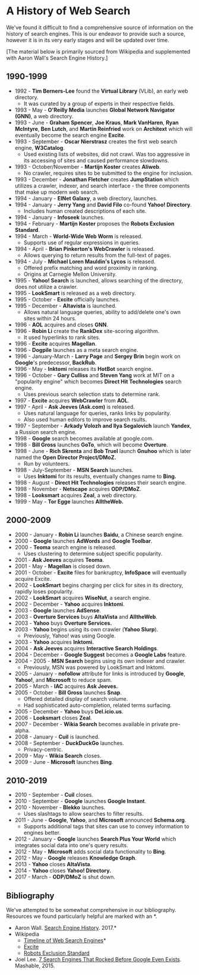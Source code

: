 # A History of Web Search

We've found it difficult to find a comprehensive source of information on the history of search engines. This is our endeavor to provide such a source, however it is in its very early stages and will be updated over time.

\[The material below is primarily sourced from Wikipedia and supplemented with Aaron Wall's Search Engine History.\]

## 1990-1999

* 1992 - **Tim Berners-Lee** found the **Virtual Library** \(VLib\), an early web directory.
  * It was curated by a group of experts in their respective fields.
* 1993 - May - **O'Reilly Media** launches **Global Network Navigator \(GNN\)**, a web directory.
* 1993 - June - **Graham Spencer**, **Joe Kraus**, **Mark VanHaren**, **Ryan McIntyre**, **Ben Lutch**, and **Martin Reinfried** work on **Architext** which will eventually become the search engine **Excite**.
* 1993 - September - **Oscar Nierstrasz** creates the first web search engine, **W3Catalog**.
  * Used existing lists of websites, did not crawl. Was too aggressive in its accessing of sites and caused performance slowdowns.
* 1993 - October/November - **Martijn Koster** creates **Aliweb**.
  * No crawler, requires sites to be submitted to the engine for inclusion.
* 1993 - December - **Jonathan Fletcher** creates **JumpStation** which utilizes a crawler, indexer, and search interface - the three components that make up modern web search.
* 1994 - January - **EINet Galaxy**, a web directory, launches.
* 1994 - January - **Jerry Yang** and **David Filo** co-found **Yahoo! Directory**.
  * Includes human created descriptions of each site.
* 1994 - January - **Infoseek** launches.
* 1994 - February - **Martijn Koster** proposes the **Robots Exclusion Standard**.
* 1994 - March - **World-Wide Web Worm** is released.
  * Supports use of regular expressions in queries.
* 1994 - April - **Brian Pinkerton's WebCrawler** is released.
  * Allows querying to return results from the full-text of pages.
* 1994 - July - **Michael Loren Mauldin's Lycos** is released.
  * Offered prefix matching and word proximity in ranking.
  * Origins at Carnegie Mellon University.
* 1995 - **Yahoo! Search** is launched, allows searching of the directory, does not utilize a crawler.
* 1995 - **LookSmart** is released as a web directory.
* 1995 - October - **Excite** officially launches.
* 1995 - December - **Altavista** is launched.
  * Allows natural language queries, ability to add/delete one's own sites within 24 hours.
* 1996 - **AOL** acquires and closes **GNN**.
* 1996 - **Robin Li** create the **RankDex** site-scoring algorithm.
  * It used hyperlinks to rank sites.
* 1996 - **Excite** acquires **Magellan**.
* 1996 - **Dogpile** launches as a meta search engine.
* 1996 - January-March - **Larry Page** and **Sergey Brin** begin work on **Google**'s predecessor, **BackRub**.
* 1996 - May - **Inktomi** releases its **HotBot** search engine.
* 1996 - October - **Gary Culliss** and **Steven Yang** work at MIT on a "popularity engine" which becomes **Direct Hit Technologies** search engine.
  * Uses previous search selection stats to determine rank.
* 1997 - **Excite** acquires **WebCrawler** from **AOL**.
* 1997 - April - **Ask Jeeves \(Ask.com\)** is released.
  * Uses natural language for queries, ranks links by popularity.
  * Also used human editors to improve search rsults.
* 1997 - September - **Arkady Volozh and Ilya Segalovich** launch **Yandex**, a Russion search engine.
* 1998 - **Google** search becomes available at google.com.
* 1998 - **Bill Gross** launches **GoTo**, which will become **Overture**.
* 1998 - June - **Rich Skrenta** and **Bob Truel** launch **Gnuhoo** which is later named the **Open Director Project/DMoZ.**
  * Run by volunteers.
* 1998 - July-September - **MSN Search** launches.
  * Uses **Inktomi** for its results, eventually changes name to **Bing.**
* 1998 - August - **Direct Hit Technologies** releases their search engine.
* 1998 - November - **Netscape** acquires **ODP/DMoZ**.
* 1998 - **Looksmart** acquires **Zeal**, a web directory.
* 1999 - May - **Tor Egge** launches **AlltheWeb.**

## 2000-2009

* 2000 - January - **Robin Li** launches **Baidu**, a Chinese search engine.
* 2000 - **Google** launches **AdWords** and **Google Toolbar**.
* 2000 - **Teoma** search engine is released.
  * Uses clustering to determine subject specific popularity.
* 2001 - **Ask Jeeves** acquires **Teoma**.
* 2001 - May - **Magellan** is closed down.
* 2001 - October - **Excite** files for bankruptcy, **InfoSpace** will eventually acquire Excite.
* 2002 - **LookSmart** begins charging per click for sites in its directory, rapidly loses popularity.
* 2002 - **LookSmart** acquires **WiseNut**, a search engine.
* 2002 - December - **Yahoo** acquires **Inktomi**.
* 2003 - **Google** launches **AdSense**.
* 2003 - **Overture Services** buys **AltaVista** and **AlltheWeb**.
* 2003 - **Yahoo** buys **Overture Services.**
* 2003 - **Yahoo** begins using its own crawler \(**Yahoo Slurp**\).
  * Previously, Yahoo! was using Google.
* 2003 - **Yahoo** acquires **Inktomi.**
* 2004 - **Ask Jeeves** acquires **Interactive Search Holdings**.
* 2004 - December - **Google Suggest** becomes a **Google Labs** feature.
* 2004 - 2005 - **MSN Search** begins using its own indexer and crawler.
  * Previously, MSN was powered by LookSmart and Inktomi.
* 2005 - January - **nofollow** attribute for links is introduced by **Google**, **Yahoo!**, and **Microsoft** to reduce spam.
* 2005 - March - **IAC** acquires **Ask Jeeves.**
* 2005 - October - **Bill Gross** launches **Snap**.
  * Offered detailed display of search volume.
  * Had sophisticated auto-completion, related terms surfacing.
* 2005 - December - **Yahoo** buys **Del.icio.us**.
* 2006 - **Looksmart** closes **Zeal**.
* 2007 - December - **Wikia Search** becomes available in private pre-alpha.
* 2008 - January - **Cuil** is launched.
* 2008 - September - **DuckDuckGo** launches.
  * Privacy-centric.
* 2009 - May - **Wikia Search** closes.
* 2009 - June - **Microsoft** launches **Bing**.

## 2010-2019

* 2010 - September - **Cuil** closes.
* 2010 - September - **Google** launches **Google Instant**.
* 2010 - November - **Blekko** launches.
  * Uses slashtags to allow searches to filter results.
* 2011 - June - **Google**, **Yahoo**, and **Microsoft** announced **Schema.org**.
  * Supports additional tags that sites can use to convey information to engines better.
* 2012 - January - **Google** launches **Search Plus Your World** which integrates social data into one's query results.
* 2012 - May - **Microsoft** adds social data functionality to **Bing**.
* 2012 - May - **Google** releases **Knowledge Graph**.
* 2013 - **Yahoo** closes **AltaVista**.
* 2014 - **Yahoo** closes **Yahoo! Directory.**
* 2017 - March - **ODP/DMoZ** is shut down.

## Bibliography

We've attempted to be somewhat comprehensive in our bibliography. Resources we found particularly helpful are marked with an \*.

* Aaron Wall. [Search Engine History](http://www.searchenginehistory.com/). 2017.\*
* Wikipedia
  * [Timeline of Web Search Engines](https://en.wikipedia.org/wiki/Timeline_of_web_search_engines)\*
  * [Excite](https://en.wikipedia.org/wiki/Excite)
  * [Robots Exclusion Standard](https://en.wikipedia.org/wiki/Robots_exclusion_standard)
* Joel Lee. [7 Search Engines That Rocked Before Google Even Exists](https://www.makeuseof.com/tag/7-search-engines-that-rocked-before-google-even-existed/). Mashable, 2015.

